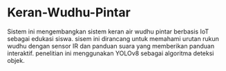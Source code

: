 # Keran-Wudhu-Pintar
Sistem ini mengembangkan sistem keran air wudhu pintar berbasis IoT sebagai edukasi siswa. sisem ini dirancang untuk memahami urutan rukun wudhu dengan sensor IR dan panduan suara yang memberikan panduan interaktif. penelitian ini menggunakan YOLOv8 sebagai algoritma deteksi objek. 
